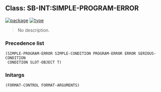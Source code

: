 ## Class: SB-INT:SIMPLE-PROGRAM-ERROR
[![package](https://img.shields.io/badge/Package-SB--INT-5f9ea0.svg?style=social&colorA=999999)](../) [![type](https://img.shields.io/badge/Type-Class-5f9ea0.svg?style=social&colorA=999999)](../#class) 

> No description.

### Precedence list
```
(SIMPLE-PROGRAM-ERROR SIMPLE-CONDITION PROGRAM-ERROR ERROR SERIOUS-CONDITION
 CONDITION SLOT-OBJECT T)
```
### Initargs
```
(FORMAT-CONTROL FORMAT-ARGUMENTS)
```
